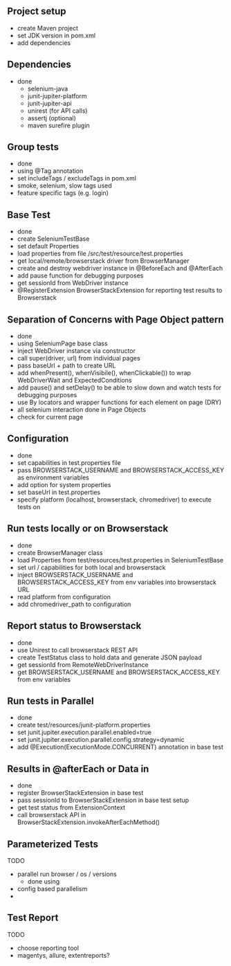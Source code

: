 ## Project setup
 - create Maven project
 - set JDK version in pom.xml
 - add dependencies

## Dependencies
 - done  
   * selenium-java 
   * junit-jupiter-platform
   * junit-jupiter-api
   * unirest (for API calls)
   * assertj (optional)
   * maven surefire plugin
 

## Group tests
 - done 
 - using @Tag annotation 
 - set includeTags / excludeTags in pom.xml
 - smoke, selenium, slow tags used
 - feature specific tags (e.g. login)

## Base Test
 - done 
 - create SeleniumTestBase
 - set default Properties
 - load properties from file /src/test/resource/test.properties 
 - get local/remote/browserstack driver from BrowserManager
 - create and destroy webdriver instance in @BeforeEach and @AfterEach
 - add pause function for debugging purposes
 - get sessionId from WebDriver instance
 - @RegisterExtension BrowserStackExtension for reporting test results to Browserstack

## Separation of Concerns with Page Object pattern
 - done
 - using SeleniumPage base class
 - inject WebDriver instance via constructor
 - call super(driver, url) from individual pages
 - pass baseUrl + path to create URL 
 - add whenPresent(), whenVisibile(), whenClickable()) to wrap WebDriverWait and ExpectedConditions
 - add pause() and setDelay() to be able to slow down and watch tests for debugging purposes
 - use By locators and wrapper functions for each element on page (DRY)
 - all selenium interaction done in Page Objects
 - check for current page

## Configuration
 - done
 - set capabilities in test.properties file
 - pass BROWSERSTACK_USERNAME and BROWSERSTACK_ACCESS_KEY as environment variables
 - add option for system properties
 - set baseUrl in test.properties
 - specify platform (localhost, browserstack, chromedriver) to execute tests on

## Run tests locally or on Browserstack
 - done
 - create BrowserManager class
 - load Properties from test/resources/test.properties in SeleniumTestBase
 - set url / capabilities for both local and browserstack
 - inject BROWSERSTACK_USERNAME and BROWSERSTACK_ACCESS_KEY from env variables into browserstack URL
 - read platform from configuration
 - add chromedriver_path to configuration

## Report status to Browserstack
 - done
 - use Unirest to call browserstack REST API
 - create TestStatus class to hold data and generate JSON payload
 - get sessionId from RemoteWebDriverInstance
 - get BROWSERSTACK_USERNAME and BROWSERSTACK_ACCESS_KEY from env variables

## Run tests in Parallel
  - done
  - create test/resources/junit-platform.properties
  - set junit.jupiter.execution.parallel.enabled=true
  - set junit.jupiter.execution.parallel.config.strategy=dynamic
  - add @Execution(ExecutionMode.CONCURRENT) annotation in base test 

## Results in @afterEach or Data in
 - done
 - register BrowserStackExtension in base test
 - pass sessionId to BrowserStackExtension in base test setup
 - get test status from ExtensionContext
 - call browserstack API in BrowserStackExtension.invokeAfterEachMethod()
 

## Parameterized Tests
TODO 
 - parallel run browser / os / versions
   - done using 
 - config based parallelism
 - 

## Test Report
TODO 
 - choose reporting tool
 - magentys, allure, extentreports?